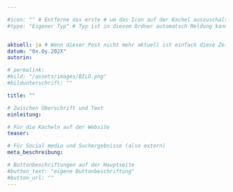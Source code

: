 ```yaml
---

#icon: "" # Entferne das erste # um das Icon auf der Kachel auszuschalten
#type: "Eigener Typ" # Typ ist in diesem Ordner automatsch Meldung kann aber hier überschrieben werden z.B. mit "Veröffentlichung" - der Typ erscheint in der Kachel über der Überschrift


aktuell: ja # Wenn dieser Post nicht mehr aktuell ist einfach diese Zeile mit # auskommentieren
datum: "0x.0y.202X"
autorin: 

# permalink:
#bild: "/assets/images/BILD.png"
#bildunterschrift: ""

title: ""

# Zwischen Überschrift und Text
einleitung: 

# Für die Kacheln auf der Website
teaser: 

# Für Social media und Suchergebnisse (also extern)
meta_beschreibung: 

# Buttonbeschriftungen auf der Hauptseite
#button_text: "eigene Buttonbeschriftung"
#button_url: ""
---
```

